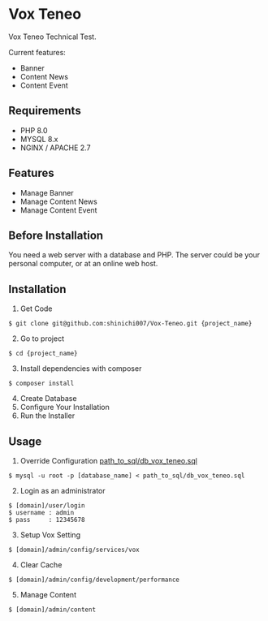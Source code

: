 # Vox Teneo

Vox Teneo Technical Test.

Current features:
- Banner
- Content News
- Content Event

## Requirements
- PHP 8.0
- MYSQL 8.x
- NGINX / APACHE 2.7

## Features

- Manage Banner
- Manage Content News
- Manage Content Event

## Before Installation
You need a web server with a database and PHP. The server could be your personal computer, or at an online web host.

## Installation
1. Get Code
```
$ git clone git@github.com:shinichi007/Vox-Teneo.git {project_name}
```
2. Go to project
```
$ cd {project_name}
```
3. Install dependencies with composer
```
$ composer install
```
4. Create Database
5. Configure Your Installation
6. Run the Installer


## Usage
1. Override Configuration [path_to_sql/db_vox_teneo.sql](https://github.com/shinichi007/Vox-Teneo/blob/main/db_vox_teneo.sql)
```
$ mysql -u root -p [database_name] < path_to_sql/db_vox_teneo.sql
```
2. Login as an administrator
```
$ [domain]/user/login
$ username : admin
$ pass     : 12345678
```
3. Setup Vox Setting
```
$ [domain]/admin/config/services/vox
```
4. Clear Cache
```
$ [domain]/admin/config/development/performance
```
5. Manage Content
```
$ [domain]/admin/content
```
